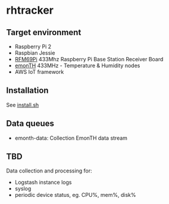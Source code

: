 # rhtracker

## Target environment

* Raspberry Pi 2
* Raspbian Jessie
* [RFM69Pi](http://shop.openenergymonitor.com/rfm69pi-433mhz-raspberry-pi-base-station-receiver-board/) 433Mhz Raspberry Pi Base Station Receiver Board
* [emonTH](http://shop.openenergymonitor.com/emonth-433mhz-temperature-humidity-node/) 433MHz - Temperature & Humidity nodes
* AWS IoT framework

## Installation

See [install.sh](install.sh)

## Data queues

* emonth-data: Collection EmonTH data stream

## TBD

Data collection and processing for:

* Logstash instance logs
* syslog
* periodic device status, eg. CPU%, mem%, disk%
